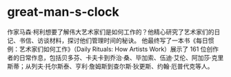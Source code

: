# great-man-s-clock
作家马森·柯利想要了解伟大艺术家们是如何工作的？他精心研究了艺术家们的日记、书信、访谈材料，探讨他们管理时间的秘诀。  他最终写了一本书《每日惯例：艺术家们如何工作》（Daily Rituals: How Artists Work）展示了 161 位创作者的日常作息，包括贝多芬、卡夫卡到乔治·桑、毕加索、伍迪·艾伦、阿加莎·克里斯蒂；从列夫·托尔斯泰、亨利·詹姆斯到查尔斯·狄更斯、约翰·厄普代克等人。
